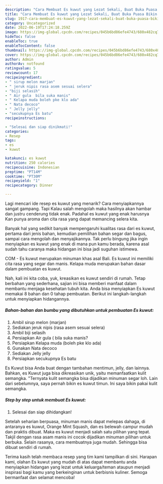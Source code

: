 ```yaml
---
description: "Cara Membuat Es kuwut yang Lezat Sekali, Buat Buka Puasa Bikin Ngiler"
title: "Cara Membuat Es kuwut yang Lezat Sekali, Buat Buka Puasa Bikin Ngiler"
slug: 1917-cara-membuat-es-kuwut-yang-lezat-sekali-buat-buka-puasa-bikin-ngiler
category: Uncategorized
date: 2022-06-19T17:24:18.259Z
image: https://img-global.cpcdn.com/recipes/045b6bd86efe4743/680x482cq70/es-kuwut-foto-resep-utama.jpg
hideToc: false
enableToc: true
enableTocContent: false
thumbnail: https://img-global.cpcdn.com/recipes/045b6bd86efe4743/680x482cq70/es-kuwut-foto-resep-utama.jpg
cover: https://img-global.cpcdn.com/recipes/045b6bd86efe4743/680x482cq70/es-kuwut-foto-resep-utama.jpg
author: Admin
authorAv: notfound
ratingvalue: 5
reviewcount: 17
recipeingredient:
- " sirup melon marjan"
- " jeruk nipis rasa asem sesuai selera"
- "biji selasih"
- " Air gula  bila suka manis"
- " Kelapa muda boleh pke klo ada"
- " Nata decoco"
- " Jelly jelly"
- "secukupnya Es batu"
recipeinstructions:

- "Selesai dan siap dinikmati!"
categories:
- Resep
tags:
- es
- kuwut

katakunci: es kuwut 
nutrition: 250 calories
recipecuisine: Indonesian
preptime: "PT14M"
cooktime: "PT30M"
recipeyield: "1"
recipecategory: Dinner

---
```



Lagi mencari ide resep es kuwut yang menarik? Cara menyiapkannya sangat gampang. Tapi Kalau salah mengolah maka hasilnya akan hambar dan justru cenderung tidak enak. Padahal es kuwut yang enak harusnya Kan punya aroma dan cita rasa yang dapat memancing selera kita.


Banyak hal yang sedikit banyak mempengaruhi kualitas rasa dari es kuwut, pertama dari jenis bahan, kemudian pemilihan bahan segar dan bagus, sampai cara mengolah dan menyajikannya. Tak perlu bingung jika ingin menyiapkan es kuwut yang enak di mana pun kamu berada, karena asal sudah tahu caranya maka hidangan ini bisa jadi suguhan istimewa.

COM - Es kuwut merupakan minuman khas asal Bali. Es kuwut ini memiliki cita rasa yang segar dan manis. Kelapa muda merupakan bahan dasar dalam pembuatan es kuwut.


Nah, kali ini kita coba, yuk, kreasikan es kuwut sendiri di rumah. Tetap berbahan yang sederhana, sajian ini bisa memberi manfaat dalam membantu menjaga kesehatan tubuh kita. Anda bisa menyiapkan Es kuwut memakai 8 bahan dan 0 tahap pembuatan. Berikut ini langkah-langkah untuk menyiapkan hidangannya.

<!--inarticleads1-->

##### Bahan-bahan dan bumbu yang dibutuhkan untuk pembuatan Es kuwut:

1. Ambil  sirup melon (marjan)
1. Sediakan  jeruk nipis (rasa asem sesuai selera)
1. Ambil biji selasih
1. Persiapkan  Air gula ( bila suka manis?
1. Persiapkan  Kelapa muda (boleh pke klo ada)
1. Gunakan  Nata decoco
1. Sediakan  Jelly jelly
1. Persiapkan secukupnya Es batu


Es Kuwut bisa Anda buat dengan tambahan mentimun, jelly, dan lainnya. Bahkan, es Kuwut juga bisa dikreasikan unik, yaitu memanfaatkan kulit semangka. &#34;Ternyata kulit semangka bisa dijadikan minuman segar loh. Lain dari sebelumnya, saya pernah bikin es kuwut timun. Ini saya bikin pakai kulit semangka. 

<!--inarticleads2-->

##### Step by step untuk membuat Es kuwut:


1. Selesai dan siap dihidangkan!

Setelah seharian berpuasa, minuman manis dapat melepas dahaga, di antaranya es kuwut, Orange Mint Squash, dan es belewah campur mudah dan praktis dibuat. Maka es kuwut menjadi salah satu pilihan yang tepat. Takjil dengan rasa asam manis ini cocok dijadikan minuman pilihan untuk berbuka. Selain rasanya, cara membuatnya juga mudah. Sehingga bisa dibuat sendiri di rumah. 

Terima kasih telah membaca resep yang tim kami tampilkan di sini. Harapan kami, olahan Es kuwut yang mudah di atas dapat membantu anda menyiapkan hidangan yang lezat untuk keluarga/teman ataupun menjadi inspirasi bagi kamu yang berkeinginan untuk berbisnis kuliner. Semoga bermanfaat dan selamat mencoba!
